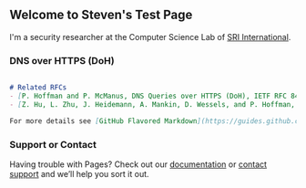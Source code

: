## Welcome to Steven's Test Page

I'm a security researcher at the Computer Science Lab of [SRI International](https://www.sri.com).

### DNS over HTTPS (DoH)

```markdown

# Related RFCs
- [P. Hoffman and P. McManus, DNS Queries over HTTPS (DoH), IETF RFC 8484] (https://tools.ietf.org/html/rfc8484)
- [Z. Hu, L. Zhu, J. Heidemann, A. Mankin, D. Wessels, and P. Hoffman, Specification for DNS over Transport Layer Security (TLS), IETF RFC 7858] (https://tools.ietf.org/html/rfc7858)

For more details see [GitHub Flavored Markdown](https://guides.github.com/features/mastering-markdown/).

```

### Support or Contact

Having trouble with Pages? Check out our [documentation](https://help.github.com/categories/github-pages-basics/) or [contact support](https://github.com/contact) and we’ll help you sort it out.

